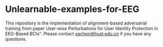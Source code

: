 # Unlearnable-examples-for-EEG
This repository is the implementation of alignment-based adversarial training from paper User-wise Perturbations for User Identity Protection in EEG-Based BCIs". Please contact xqchen@hust.edu.cn if you have any questions.
